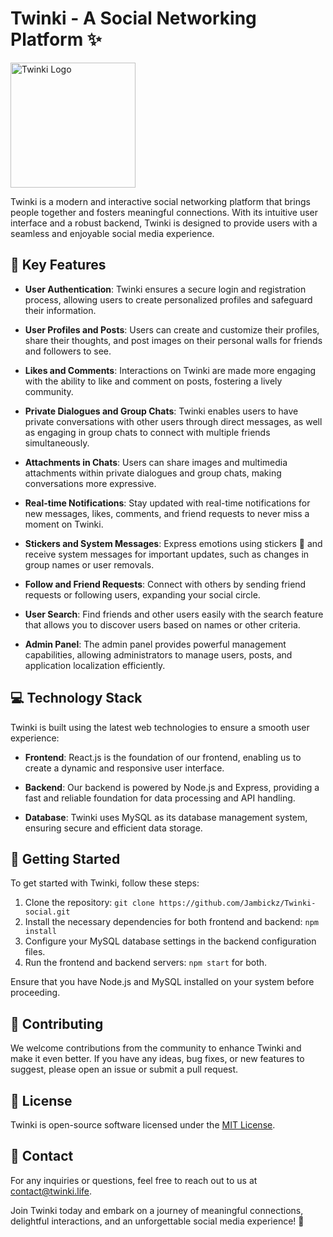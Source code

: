 # Twinki - A Social Networking Platform :sparkles:

<a href="https://twinki.wz1x0.xyz/logo/Twinki-logo.jpg">
  <img src="https://twinki.wz1x0.xyz/logo/Twinki-logo.jpg" alt="Twinki Logo" width="200" height="200">
</a>

Twinki is a modern and interactive social networking platform that brings people together and fosters meaningful connections. With its intuitive user interface and a robust backend, Twinki is designed to provide users with a seamless and enjoyable social media experience.

## :star2: Key Features

- **User Authentication**: Twinki ensures a secure login and registration process, allowing users to create personalized profiles and safeguard their information.

- **User Profiles and Posts**: Users can create and customize their profiles, share their thoughts, and post images on their personal walls for friends and followers to see.

- **Likes and Comments**: Interactions on Twinki are made more engaging with the ability to like and comment on posts, fostering a lively community.

- **Private Dialogues and Group Chats**: Twinki enables users to have private conversations with other users through direct messages, as well as engaging in group chats to connect with multiple friends simultaneously.

- **Attachments in Chats**: Users can share images and multimedia attachments within private dialogues and group chats, making conversations more expressive.

- **Real-time Notifications**: Stay updated with real-time notifications for new messages, likes, comments, and friend requests to never miss a moment on Twinki.

- **Stickers and System Messages**: Express emotions using stickers :tada: and receive system messages for important updates, such as changes in group names or user removals.

- **Follow and Friend Requests**: Connect with others by sending friend requests or following users, expanding your social circle.

- **User Search**: Find friends and other users easily with the search feature that allows you to discover users based on names or other criteria.

- **Admin Panel**: The admin panel provides powerful management capabilities, allowing administrators to manage users, posts, and application localization efficiently.

## :computer: Technology Stack

Twinki is built using the latest web technologies to ensure a smooth user experience:

- **Frontend**: React.js is the foundation of our frontend, enabling us to create a dynamic and responsive user interface.

- **Backend**: Our backend is powered by Node.js and Express, providing a fast and reliable foundation for data processing and API handling.

- **Database**: Twinki uses MySQL as its database management system, ensuring secure and efficient data storage.

## :rocket: Getting Started

To get started with Twinki, follow these steps:

1. Clone the repository: `git clone https://github.com/Jambickz/Twinki-social.git`
2. Install the necessary dependencies for both frontend and backend: `npm install`
3. Configure your MySQL database settings in the backend configuration files.
4. Run the frontend and backend servers: `npm start` for both.

Ensure that you have Node.js and MySQL installed on your system before proceeding.

## :handshake: Contributing

We welcome contributions from the community to enhance Twinki and make it even better. If you have any ideas, bug fixes, or new features to suggest, please open an issue or submit a pull request.

## :scroll: License

Twinki is open-source software licensed under the [MIT License](https://opensource.org/licenses/MIT).

## :email: Contact

For any inquiries or questions, feel free to reach out to us at contact@twinki.life.

Join Twinki today and embark on a journey of meaningful connections, delightful interactions, and an unforgettable social media experience! :sparkling_heart:
